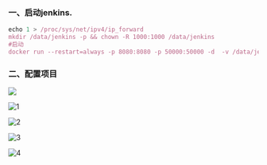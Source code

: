 ### 一、启动jenkins.

```javascript
echo 1 > /proc/sys/net/ipv4/ip_forward
mkdir /data/jenkins -p && chown -R 1000:1000 /data/jenkins
#启动
docker run --restart=always -p 8080:8080 -p 50000:50000 -d  -v /data/jenkins:/var/jenkins_home -e JAVA_OPTS=-Duser.timezone=Asia/Shanghai --name jenkins jenkins/jenkins:lts
```

### 二、配置项目

![](C:\Users\Administrator\Desktop\jenkins\image\0.png)

![1](C:\Users\Administrator\Desktop\jenkins\image\1.png)

![2](C:\Users\Administrator\Desktop\jenkins\image\2.png)

![3](C:\Users\Administrator\Desktop\jenkins\image\3.png)

![4](C:\Users\Administrator\Desktop\jenkins\image\4.png)
